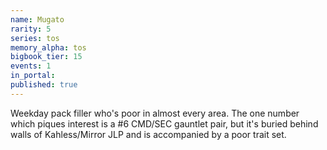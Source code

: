 ```yaml
---
name: Mugato
rarity: 5
series: tos
memory_alpha: tos
bigbook_tier: 15
events: 1
in_portal:
published: true
---
```


Weekday pack filler who's poor in almost every area. The one number which piques interest is a #6 CMD/SEC gauntlet pair, but it's buried behind walls of Kahless/Mirror JLP and is accompanied by a poor trait set.
